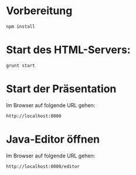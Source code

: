 
# Vorbereitung

```
npm install
```

# Start des HTML-Servers:

```
grunt start
```

# Start der Präsentation

Im Browser auf folgende URL gehen:

```
http://localhost:8000
```

# Java-Editor öffnen

Im Browser auf folgende URL gehen:

```
http://localhost:8000/editor
```
